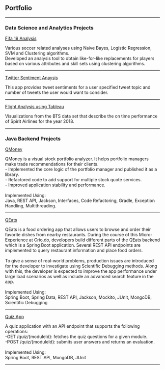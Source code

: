 ## Portfolio

---

### Data Science and Analytics Projects

[Fifa 19 Analysis](https://github.com/chakradhaarrv/BusinessAnalyticsStatistics/blob/master/Fifa19/fifa19_clustering.ipynb)
<p style="font-size:14px">Various soccer related analyses using Naive Bayes, Logistic Regression, SVM and Clustering algorithms. <br/>Developed an analysis tool to obtain like-for-like replacements for players based on various attributes and skill sets using clustering algorithms.</p>


---
[Twitter Sentiment Anaysis](/https://github.com/chakradhaarrv/twitter-sentiment-gcp)
<p style="font-size:14px">This app provides tweet sentiments for a user specified tweet topic and number of tweets the user would want to consider.</p>

---
[Flight Analysis using Tableau](https://public.tableau.com/profile/chakradhaar.viswatmula#!/)
<p style="font-size:14px">Visualizations from the BTS data set that describe the on time performance of Spirit Airlines for the year 2018. </p>

---

### Java Backend Projects

[QMoney](http://example.com/)
<p style="font-size:14px">QMoney is a visual stock portfolio analyzer. It helps portfolio managers make trade recommendations for their clients. <br/>- Implemented the core logic of the portfolio manager and published it as a library.<br/>- Refactored code to add support for multiple stock quote services. <br/>- Improved application stability and performance.<br/><br/>Implemented Using:<br/>Java, REST API, Jackson, Interfaces, Code Refactoring, Gradle, Exception Handling, Multithreading.</p>

---
[QEats](http://example.com/)
<p style="font-size:14px">QEats is a food ordering app that allows users to browse and order their favorite dishes from nearby restaurants. During the course of this Micro-Experience at Crio.do, developers build different parts of the QEats backend which is a Spring Boot application. Several REST API endpoints are implemented to query restaurant information and place food orders.
<br/><br/>
To give a sense of real-world problems, production issues are introduced for the developer to investigate using Scientific Debugging methods. Along with this, the developer is expected to improve the app performance under large load scenarios as well as include an advanced search feature in the app.
<br/><br/>
Implemented Using:<br/>Spring Boot, Spring Data, REST API, Jackson, Mockito, JUnit, MongoDB, Scientific Debugging</p>
  
---
[Quiz App](http://example.com/)
<p style="font-size:14px">A quiz application with an API endpoint that supports the following operations:<br/>
-GET /quiz/{moduleId}: fetches the quiz questions for a given module.<br/>
-POST /quiz/{moduleId}: submits user answers and returns an evaluation.
<br/><br/>
Implemented Using:<br/>Spring Boot, REST API, MongoDB, JUnit</p>

---
